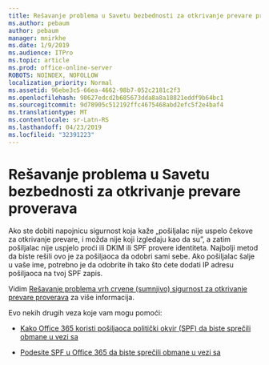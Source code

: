 ```yaml
---
title: Rešavanje problema u Savetu bezbednosti za otkrivanje prevare proverava
ms.author: pebaum
author: pebaum
manager: mnirkhe
ms.date: 1/9/2019
ms.audience: ITPro
ms.topic: article
ms.prod: office-online-server
ROBOTS: NOINDEX, NOFOLLOW
localization_priority: Normal
ms.assetid: 96ebe3c5-66ea-4662-98b7-052c2181c2f3
ms.openlocfilehash: 98627edcd2b685673dda8a8a18821eddf9b64bc1
ms.sourcegitcommit: 9d78905c512192ffc4675468abd2efc5f2e4baf4
ms.translationtype: MT
ms.contentlocale: sr-Latn-RS
ms.lasthandoff: 04/23/2019
ms.locfileid: "32391223"
---
```

# <a name="troubleshooting-the-safety-tip-for-fraud-detection-checks"></a>Rešavanje problema u Savetu bezbednosti za otkrivanje prevare proverava



Ako ste dobiti napojnicu sigurnost koja kaže „pošiljalac nije uspelo čekove za otkrivanje prevare, i možda nije koji izgledaju kao da su”, a zatim pošiljalac nije uspjelo proći ili DKIM ili SPF provere identiteta. Najbolji metod da biste rešili ovo je za pošiljaoca da odobri sami sebe. Ako pošiljalac šalje u vaše ime, potrebno je da odobrite ih tako što ćete dodati IP adresu pošiljaoca na tvoj SPF zapis.
  
Vidim [Rešavanje problema vrh crvene (sumnjivo) sigurnost za otkrivanje prevare proverava](https://blogs.msdn.microsoft.com/tzink/2016/11/02/troubleshooting-the-red-suspicious-safety-tip-for-fraud-detection-checks/) za više informacija. 
  
Evo nekih drugih veza koje vam mogu pomoći:
  
- [Kako Office 365 koristi pošiljaoca politički okvir (SPF) da biste sprečili obmane u vezi sa](https://docs.microsoft.com/office365/SecurityCompliance/how-office-365-uses-spf-to-prevent-spoofing)
    
- [Podesite SPF u Office 365 da biste sprečili obmane u vezi sa](https://docs.microsoft.com/office365/SecurityCompliance/set-up-spf-in-office-365-to-help-prevent-spoofing)
    

